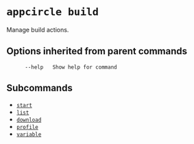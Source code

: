 # `appcircle build`

Manage build actions.

## Options inherited from parent commands

```plaintext
      --help   Show help for command
```

## Subcommands

- [`start`](start.md)
- [`list`](list.md)
- [`download`](download.md)
- [`profile`](profile/index.md)
- [`variable`](reset.md)

